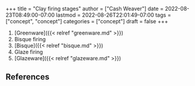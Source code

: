 +++
title = "Clay firing stages"
author = ["Cash Weaver"]
date = 2022-08-23T08:49:00-07:00
lastmod = 2022-08-26T22:01:49-07:00
tags = ["concept", "concept"]
categories = ["concept"]
draft = false
+++

1.  [Greenware]({{< relref "greenware.md" >}})
2.  Bisque firing
3.  [Bisque]({{< relref "bisque.md" >}})
4.  Glaze firing
5.  [Glazeware]({{< relref "glazeware.md" >}})

## References

<style>.csl-entry{text-indent: -1.5em; margin-left: 1.5em;}</style><div class="csl-bib-body">
</div>
